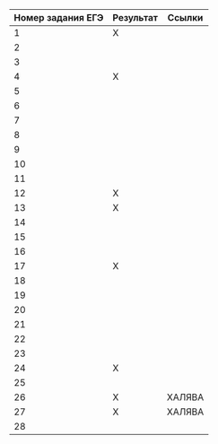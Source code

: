 |Номер задания ЕГЭ|Результат|Ссылки|
|------|------|------|
| 1 |X||
| 2 |||
| 3 |||
| 4 |X||
| 5 |||
| 6 |||
| 7 |||
| 8 |||
| 9 |||
| 10 |||
| 11 |||
| 12 |X||
| 13 |X||
| 14 |||
| 15 |||
| 16 |||
| 17 |X||
| 18 |||
| 19 |||
| 20 |||
| 21 |||
| 22 |||
| 23 |||
| 24 |X||
| 25 |||
| 26 |X|ХАЛЯВА|
| 27 |X|ХАЛЯВА|
| 28 |||
